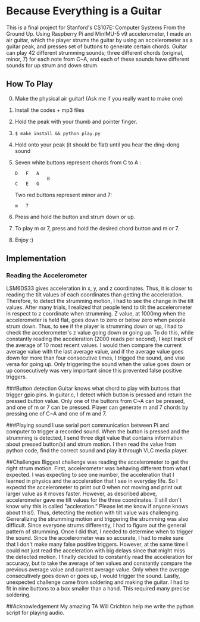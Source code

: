 # Because Everything is a Guitar
This is a final project for Stanford's CS107E: Computer Systems From the Ground Up.
Using Raspberry Pi and MinIMU-5 v9 accelerometer, I made an air guitar,
which the player strums the guitar by using an accelerometer as a guitar
peak, and presses set of buttons to generate certain chords.
Guitar can play 42 different strumming sounds; three different
chords (original, minor, 7) for each note from C~A, and each of these sounds
have different sounds for up strum and down strum.

## How To Play
0. Make the physical air guitar! (Ask me if you really want to make one)
1. Install the codes + mp3 files
2. Hold the peak with your thumb and pointer finger. 
3. ```
   $ make install && python play.py
   ```
4. Hold onto your peak (it should be flat) until you hear the ding-dong sound
5. Seven white buttons represent chords from C to A :

       D   F   A        
                   B    
       C   E   G        

   Two red buttons represent minor and 7:

       m   7           

6. Press and hold the button and strum down or up.
7. To play m or 7, press and hold the desired chord button and m or 7.
8. Enjoy :)

## Implementation
### Reading the Accelerometer
LSM6DS33 gives acceleration in x, y, and z coordinates. Thus, it is closer to
reading the tilt values of each coordinates than getting the acceleration.
Therefore, to detect the strumming motion, I had to see the change in the tilt
values. After many trials, I realized that people tend to tilt the
accelerometer in respect to z coordinate when strumming. Z value, at 1000mg
when the accelerometer is held flat, goes down to zero or below zero when
people strum down. Thus, to see if the player is strumming down or up, I had
to check the accelerometer's z value going down or going up. To do this, while
constantly reading the acceleration (2000 reads per second), I kept track of the
average of 10 most recent values. I would then compare the current average value
with the last average value, and if the average value goes down for more than
four consecutive times, I trigged the sound, and vise versa for going up.
Only triggering the sound when the value goes down or up consecutively was very
important since this prevented false positive triggers.

###Button detection
Guitar knows what chord to play with buttons that trigger gpio pins.
In guitar.c, I detect which button is pressed and return the pressed button value.
Only one of the buttons from C~A can be pressed, and one of m or 7 can be pressed.
Player can generate m and 7 chords by pressing one of C~A and one of m and 7.

###Playing sound
I use serial port communication between Pi and computer to trigger a recorded sound.
When the button is pressed and the strumming is detected, I send three digit value
that contains information about pressed button(s) and strum motion.
I then read the value from python code, find the correct sound and play it through
VLC media player.

##Challenges
Biggest challenge was reading the accelerometer to get the right strum motion.
First, accelerometer was behaving different from what I expected. I was expecting
to see one number, the acceleration that I learned in physics and the acceleration
that I see in everyday life. So I expectd the accelerometer to print out 0 when not
moving and print out larger value as it moves faster. However, as described above,
accelerometer gave me tilt values for the three coordinates. (I still don't know why
this is called "accleration." Please let me know if anyone knows about this!). Thus,
detecting the motion with tilt value was challenging.
Generalizing the strumming motion and triggering the strumming was also difficult.
Since everyone strums differently, I had to figure out the general pattern of strumming.
Once I did that, I needed to determine when to trigger the sound. Since the accelerometer
was so accurate, I had to make sure that I don't make many false positive triggers. However,
at the same time I could not just read the acceleration with big delays since that might
miss the detected motion. I finally decided to constantly read the acceleration for accuracy,
but to take the average of ten values and constantly compare the previous average value and
current average value. Only when the average consecutively goes down or goes up, I would
trigger the sound.
Lastly, unexpected challenge came from soldering and making the guitar. I had to fit in
nine buttons to a box smaller than a hand. This required many precise soldering.

##Acknowledgement
My amazing TA Will Crichton help me write the python script for playing audio.
